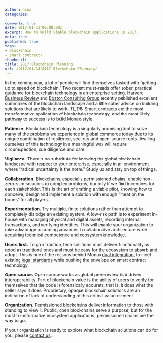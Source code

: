 ```yaml
---
author: nina
categories:
- 
comments: true
date: 2017-01-13T00:00:00Z
excerpt: How to build viable blockchain applications in 2017.
meta: true
published: true
tags:
- blockchain
- smart contracts
thumbnail: 
title: 2017 Blockchain Planning 
url: /2017/01/13/2017-Blockchain-Planning/
---
```

In the coming year, a lot of people will find themselves tasked with “getting up to speed on blockchain.” Two recent must-reads offer sober, practical guidance for blockchain technology in an enterprise setting. [Harvard Business Review](https://hbr.org/2017/01/the-truth-about-blockchain) and [Boston Consulting Group](http://www.bcg.com/blockchain/thinking-outside-the-blocks.html) recently published excellent summaries of the blockchain landscape and a little sober advice on building solutions that are likely to work. *TL;DR:* Smart contracts are the most transformative application of blockchain technology, and the most likely pathway to success is to build Monax-style.

 **Patience.** Blockchain technology is a singularly promising tool to solve many of the problems we experience in global commerce today due to its unique combination of resilience, security and open-source roots. Availing ourselves of this technology in a meaningful way will require circumspection, due diligence and care. 
 
 **Vigilance.** There is no substitute for knowing the global blockchain landscape with respect to your enterprise, especially in an environment where “radical uncertainty is the norm.” Study up and stay on top of things. 
 
 **Collaboration.** Blockchains, especially permissioned chains, enable non-zero-sum solutions to complex problems, but only if we find incentives for each stakeholder. This is the art of crafting a viable pilot, knowing how to conceive, design and implement a solution with enough “meat on the bones” for all players.
 
 **Experimentation.** Try multiple, finite solutions rather than attempt to completely dislodge an existing system. A low-risk path is to experiment in-house with managing physical and digital assets, recording internal transactions, and verifying identities. This will enable your organization to take advantage of coming advances in collaborative architecture while acquiring technical competence and ecosystem knowledge. 
 
 **Users first.** To gain traction, tech solutions must deliver functionality as good as traditional ones and must be easy for the ecosystem to absorb and adopt. This is one of the reasons behind Monax [dual integration](https://monax.io/explainers/dual_integration/), to meet existing [legal standards](https://monax.io/2016/08/18/enforcing-legal-smart-contracts/) while pushing the envelope on smart contract technology. 
 
 **Open source.** Open source works as global peer-review that drives interoperability. Part of blockchain value is the ability of users to verify for themselves that the code is forensically accurate, that is, it does what the seller says it does. Proprietary, opaque blockchain solutions are an indication of lack of understanding of this critical value element. 
 
 **Organization.** Permissioned blockchains deliver information to those with standing to view it. Public, open blockchains serve a purpose, but for the most transformative ecosystem applications, permissioned chains are the way to go. 
 
 
 If your organization is ready to explore what blockchain solutions can do for you, please [contact us](info@monax.io).
